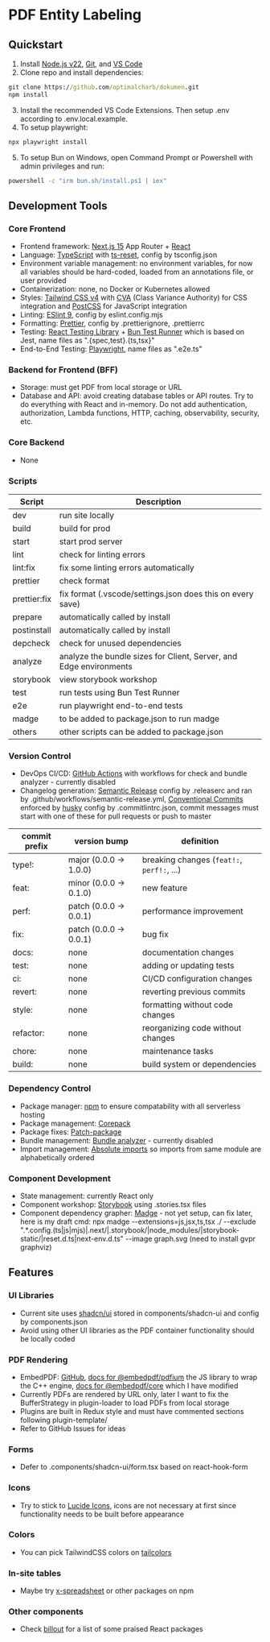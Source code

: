 # PDF Entity Labeling

## Quickstart

1. Install [Node.js v22](https://nodejs.org/en/download/), [Git](https://git-scm.com/downloads), and [VS Code](https://code.visualstudio.com/download)
2. Clone repo and install dependencies:

```cmd
git clone https://github.com/optimalcharb/dokumen.git
npm install
```

3. Install the recommended VS Code Extensions. Then setup .env according to .env.local.example.
4. To setup playwright:

```cmd
npx playwright install
```

5. To setup Bun on Windows, open Command Prompt or Powershell with admin privileges and run:

```cmd
powershell -c "irm bun.sh/install.ps1 | iex"
```

## Development Tools

### Core Frontend

- Frontend framework: [Next.js 15](https://nextjs.org/) App Router + [React](https://react.dev/)
- Language: [TypeScript](https://www.typescriptlang.org/) with [ts-reset](https://github.com/total-typescript/ts-reset), config by tsconfig.json
- Environment variable management: no environment variables, for now all variables should be hard-coded, loaded from an annotations file, or user provided
- Containerization: none, no Docker or Kubernetes allowed
- Styles: [Tailwind CSS v4](https://tailwindcss.com/) with [CVA](http://cva.style/) (Class Variance Authority) for CSS integration and [PostCSS](https://postcss.org/) for JavaScript integration
- Linting: [ESlint 9](https://eslint.org/), config by eslint.config.mjs
- Formatting: [Prettier](https://prettier.io/), config by .prettierignore, .prettierrc
- Testing: [React Testing Library](https://testing-library.com/react) + [Bun Test Runner](https://bun.com/docs/test/writing) which is based on Jest, name files as ".{spec,test}.{ts,tsx}"
- End-to-End Testing: [Playwright](https://playwright.dev/), name files as ".e2e.ts"

### Backend for Frontend (BFF)

- Storage: must get PDF from local storage or URL
- Database and API: avoid creating database tables or API routes. Try to do everything with React and in-memory. Do not add authentication, authorization, Lambda functions, HTTP, caching, observability, security, etc.

### Core Backend

- None

### Scripts

| Script | Description |
|--------|-------------|
| dev | run site locally |
| build | build for prod |
| start | start prod server |
| lint | check for linting errors |
| lint:fix | fix some linting errors automatically |
| prettier | check format |
| prettier:fix | fix format (.vscode/settings.json does this on every save) |
| prepare | automatically called by install |
| postinstall | automatically called by install |
| depcheck | check for unused dependencies |
| analyze | analyze the bundle sizes for Client, Server, and Edge environments |
| storybook | view storybook workshop |
| test | run tests using Bun Test Runner |
| e2e | run playwright end-to-end tests |
| madge | to be added to package.json to run madge |
| others | other scripts can be added to package.json |

### Version Control

- DevOps CI/CD: [GitHub Actions](https://github.com/features/actions) with workflows for check and bundle analyzer - currently disabled
- Changelog generation: [Semantic Release](https://github.com/semantic-release/semantic-release) config by .releaserc and ran by .github/workflows/semantic-release.yml, [Conventional Commits](https://www.conventionalcommits.org/) enforced by [husky](https://github.com/typicode/husky) config by .commitlintrc.json, commit messages must start with one of these for pull requests or push to master

| commit prefix | version bump | definition |
|---------------|--------------|------------|
| type!: | major (0.0.0 -> 1.0.0) | breaking changes (`feat!:`, `perf!:`, ...) |
| feat: | minor (0.0.0 -> 0.1.0) | new feature |
| perf: | patch (0.0.0 -> 0.0.1) | performance improvement |
| fix: | patch (0.0.0 -> 0.0.1) | bug fix |
| docs: | none | documentation changes |
| test: | none | adding or updating tests |
| ci: | none | CI/CD configuration changes |
| revert: | none | reverting previous commits |
| style: | none | formatting without code changes |
| refactor: | none | reorganizing code without changes |
| chore: | none | maintenance tasks |
| build: | none | build system or dependencies |

### Dependency Control

- Package manager: [npm](https://docs.npmjs.com/about-npm) to ensure compatability with all serverless hosting
- Package management: [Corepack](https://github.com/nodejs/corepack)
- Package fixes: [Patch-package](https://www.npmjs.com/package/patch-package)
- Bundle management: [Bundle analyzer](https://www.npmjs.com/package/@next/bundle-analyzer) - currently disabled
- Import management: [Absolute imports](https://nextjs.org/docs/advanced-features/module-path-aliases) so imports from same module are alphabetically ordered

### Component Development

- State management: currently React only
- Component workshop: [Storybook](https://storybook.js.org/) using .stories.tsx files
- Component dependency grapher: [Madge](https://github.com/pahen/madge) - not yet setup, can fix later, here is my draft cmd: npx madge --extensions=js,jsx,ts,tsx ./ --exclude ".*\.config\.(ts|js|mjs)|.next/|.storybook/|node_modules/|storybook-static/|reset\.d\.ts|next-env\.d\.ts" --image graph.svg (need to install gvpr graphviz)

## Features

### UI Libraries

- Current site uses [shadcn/ui](https://ui.shadcn.com/) stored in components/shadcn-ui and config by components.json
- Avoid using other UI libraries as the PDF container functionality should be locally coded

### PDF Rendering

- EmbedPDF: [GitHub](https://github.com/embedpdf/embed-pdf-viewer), [docs for @embedpdf/pdfium](https://www.embedpdf.com/docs/pdfium/introduction) the JS library to wrap the C++ engine, [docs for @embedpdf/core](https://www.embedpdf.com/docs/react/introduction) which I have modified
- Currently PDFs are rendered by URL only, later I want to fix the BufferStrategy in plugin-loader to load PDFs from local storage
- Plugins are built in Redux style and must have commented sections following plugin-template/
- Refer to GitHub Issues for ideas

### Forms

- Defer to .components/shadcn-ui/form.tsx based on react-hook-form

### Icons

- Try to stick to [Lucide Icons](https://lucide.dev/icons/), icons are not necessary at first since functionality needs to be built before appearance

### Colors

- You can pick TailwindCSS colors on [tailcolors](https://tailcolors.com/)

### In-site tables

- Maybe try [x-spreadsheet](https://github.com/myliang/x-spreadsheet) or other packages on npm

### Other components

- Check [billout](https://github.com/brillout/awesome-react-components?tab=readme-ov-file#ui-components) for a list of some praised React packages
